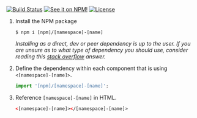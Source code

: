 [![Build Status](https://img.shields.io/github/workflow/status/AlaskaAirlines/[namespace]-[name]/Test%20and%20publish?branch=master&style=for-the-badge)](https://github.com/AlaskaAirlines/[namespace]-[name]/actions?query=workflow%3A%22test+and+publish%22)
[![See it on NPM!](https://img.shields.io/npm/v/[npm]/[namespace]-[name]?style=for-the-badge&color=orange)](https://www.npmjs.com/package/[npm]/[namespace]-[name])
[![License](https://img.shields.io/npm/l/[npm]/[namespace]-[name]?color=blue&style=for-the-badge)](https://www.apache.org/licenses/LICENSE-2.0)

1. Install the NPM package

   ```shell
   $ npm i [npm]/[namespace]-[name]
   ```

   _Installing as a direct, dev or peer dependency is up to the user. If you are unsure as to what type of dependency you should use, consider reading this [stack overflow](https://stackoverflow.com/questions/18875674/whats-the-difference-between-dependencies-devdependencies-and-peerdependencies) answer._

1. Define the dependency within each component that is using `<[namespace]-[name]>`.

   ```javascript
   import '[npm]/[namespace]-[name]';
   ```

1. Reference `[namespace]-[name]` in HTML.
   ```html
   <[namespace]-[name]></[namespace]-[name]>
   ```
